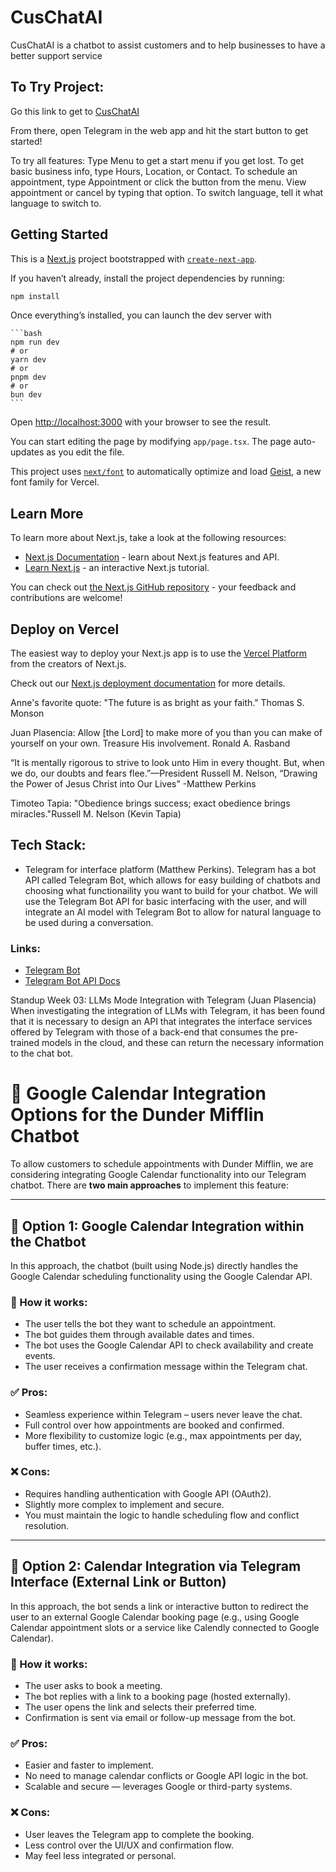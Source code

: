 # CusChatAI

CusChatAI is a chatbot to assist customers and to help businesses to have a better support service


## To Try Project:

Go this link to get to [CusChatAI](https://cuschatai.vercel.app/)

From there, open Telegram in the web app and hit the start button to get started!

To try all features: Type Menu to get a start menu if you get lost. To get basic business info, type Hours, Location, or Contact. To schedule an appointment, type Appointment or click the button from the menu. View appointment or cancel by typing that option. To switch language, tell it what language to switch to.

## Getting Started
This is a [Next.js](https://nextjs.org) project bootstrapped with [`create-next-app`](https://nextjs.org/docs/app/api-reference/cli/create-next-app).

If you haven’t already, install the project dependencies by running:

   ```bash
   npm install
   ```

Once everything’s installed, you can launch the dev server with

    ```bash
    npm run dev
    # or
    yarn dev
    # or
    pnpm dev
    # or
    bun dev
    ```

Open [http://localhost:3000](http://localhost:3000) with your browser to see the result.

You can start editing the page by modifying `app/page.tsx`. The page auto-updates as you edit the file.

This project uses [`next/font`](https://nextjs.org/docs/app/building-your-application/optimizing/fonts) to automatically optimize and load [Geist](https://vercel.com/font), a new font family for Vercel.

## Learn More

To learn more about Next.js, take a look at the following resources:

- [Next.js Documentation](https://nextjs.org/docs) - learn about Next.js features and API.
- [Learn Next.js](https://nextjs.org/learn) - an interactive Next.js tutorial.

You can check out [the Next.js GitHub repository](https://github.com/vercel/next.js) - your feedback and contributions are welcome!

## Deploy on Vercel

The easiest way to deploy your Next.js app is to use the [Vercel Platform](https://vercel.com/new?utm_medium=default-template&filter=next.js&utm_source=create-next-app&utm_campaign=create-next-app-readme) from the creators of Next.js.

Check out our [Next.js deployment documentation](https://nextjs.org/docs/app/building-your-application/deploying) for more details.

Anne's favorite quote: "The future is as bright as your faith." Thomas S. Monson

Juan Plasencia:
Allow [the Lord] to make more of you than you can make of yourself on your own. Treasure His involvement.
Ronald A. Rasband

“It is mentally rigorous to strive to look unto Him in every thought. But, when we do, our doubts and fears flee.”—President Russell M. Nelson, “Drawing the Power of Jesus Christ into Our Lives”
-Matthew Perkins

Timoteo Tapia:
"Obedience brings success; exact obedience brings miracles."Russell M. Nelson (Kevin Tapia)

## Tech Stack:
- Telegram for interface platform (Matthew Perkins). Telegram has a bot API called Telegram Bot, which allows for easy building of chatbots and choosing what functionaility you want to build for your chatbot. We will use the Telegram Bot API for basic interfacing with the user, and will integrate an AI model with Telegram Bot to allow for natural language to be used during a conversation.
### Links: 
- [Telegram Bot](https://core.telegram.org/bots)
- [Telegram Bot API Docs](https://core.telegram.org/bots/api)

Standup Week 03:
LLMs Mode Integration with Telegram (Juan Plasencia)
When investigating the integration of LLMs with Telegram, it has been found that it is necessary to design an API that integrates the interface services offered by Telegram with those of a back-end that consumes the pre-trained models in the cloud, and these can return the necessary information to the chat bot. 

# 📅 Google Calendar Integration Options for the Dunder Mifflin Chatbot

To allow customers to schedule appointments with Dunder Mifflin, we are considering integrating Google Calendar functionality into our Telegram chatbot. There are **two main approaches** to implement this feature:

---

## 🔹 Option 1: Google Calendar Integration within the Chatbot

In this approach, the chatbot (built using Node.js) directly handles the Google Calendar scheduling functionality using the Google Calendar API.

### 🔧 How it works:
- The user tells the bot they want to schedule an appointment.
- The bot guides them through available dates and times.
- The bot uses the Google Calendar API to check availability and create events.
- The user receives a confirmation message within the Telegram chat.

### ✅ Pros:
- Seamless experience within Telegram – users never leave the chat.
- Full control over how appointments are booked and confirmed.
- More flexibility to customize logic (e.g., max appointments per day, buffer times, etc.).

### ❌ Cons:
- Requires handling authentication with Google API (OAuth2).
- Slightly more complex to implement and secure.
- You must maintain the logic to handle scheduling flow and conflict resolution.

---

## 🔹 Option 2: Calendar Integration via Telegram Interface (External Link or Button)

In this approach, the bot sends a link or interactive button to redirect the user to an external Google Calendar booking page (e.g., using Google Calendar appointment slots or a service like Calendly connected to Google Calendar).

### 🔧 How it works:
- The user asks to book a meeting.
- The bot replies with a link to a booking page (hosted externally).
- The user opens the link and selects their preferred time.
- Confirmation is sent via email or follow-up message from the bot.

### ✅ Pros:
- Easier and faster to implement.
- No need to manage calendar conflicts or Google API logic in the bot.
- Scalable and secure — leverages Google or third-party systems.

### ❌ Cons:
- User leaves the Telegram app to complete the booking.
- Less control over the UI/UX and confirmation flow.
- May feel less integrated or personal.
